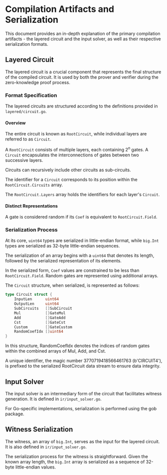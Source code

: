 # Compilation Artifacts and Serialization

This document provides an in-depth explanation of the primary compilation artifacts - the layered circuit and the input solver, as well as their respective serialization formats.

## Layered Circuit

The layered circuit is a crucial component that represents the final structure of the compiled circuit. It is used by both the prover and verifier during the zero-knowledge proof process.

### Format Specification

The layered circuits are structured according to the definitions provided in `layered/circuit.go`.


#### Overview

The entire circuit is known as `RootCircuit`, while individual layers are referred to as `Circuit`.

A `RootCircuit` consists of multiple layers, each containing $2^n$ gates. A `Circuit` encapsulates the interconnections of gates between two successive layers.

Circuits can recursively include other circuits as sub-circuits.

The identifier for a `Circuit` corresponds to its position within the `RootCircuit.Circuits` array.

The `RootCircuit.Layers` array holds the identifiers for each layer's `Circuit`.

#### Distinct Representations

A gate is considered random if its `Coef` is equivalent to `RootCircuit.Field`.

### Serialization Process

At its core, `uint64` types are serialized in little-endian format, while `big.Int` types are serialized as 32-byte little-endian sequences.

The serialization of an array begins with a `uint64` that denotes its length, followed by the serialized representation of its elements.

In the serialized form, `Coef` values are constrained to be less than `RootCircuit.Field`. Random gates are represented using additional arrays.

The `Circuit` structure, when serialized, is represented as follows:

```go
type Circuit struct {
    InputLen      uint64
    OutputLen     uint64
    SubCircuits   []SubCircuit
    Mul           []GateMul
    Add           []GateAdd
    Cst           []GateCst
    Custom        []GateCustom
    RandomCoefIdx []uint64
}
```
In this structure, RandomCoefIdx denotes the indices of random gates within the combined arrays of Mul, Add, and Cst.

A unique identifier, the magic number 3770719418566461763 (b'CIRCUIT4'), is prefixed to the serialized RootCircuit data stream to ensure data integrity.

## Input Solver

The input solver is an intermediary form of the circuit that facilitates witness generation. It is defined in `ir/input_solver.go`.

For Go-specific implementations, serialization is performed using the gob package.

## Witness Serialization

The witness, an array of `big.Int`, serves as the input for the layered circuit. It is also defined in `ir/input_solver.go`.

The serialization process for the witness is straightforward. Given the known array length, the `big.Int` array is serialized as a sequence of 32-byte little-endian values.